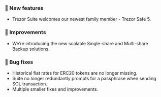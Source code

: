 ### 🚀 New features

-   Trezor Suite welcomes our newest family member - Trezor Safe 5.

### 🎨 Improvements

-   We’re introducing the new scalable Single-share and Multi-share Backup solutions.

### 🔧 Bug fixes

-   Historical fiat rates for ERC20 tokens are no longer missing.
-   Suite no longer redundantly prompts for a passphrase when sending SOL transaction.
-   Multiple smaller fixes and improvements.
